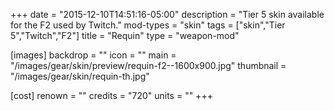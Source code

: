 +++
date = "2015-12-10T14:51:16-05:00"
description = "Tier 5 skin available for the F2 used by Twitch."
mod-types = "skin"
tags = ["skin","Tier 5","Twitch","F2"]
title = "Requin"
type = "weapon-mod"

[images]
  backdrop = ""
  icon = ""
  main = "/images/gear/skin/preview/requin-f2--1600x900.jpg"
  thumbnail = "/images/gear/skin/requin-th.jpg"

[cost]
  renown = ""
  credits = "720"
  units = ""
+++
